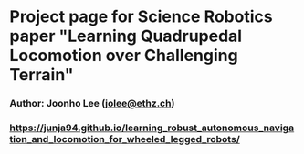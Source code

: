 # Project page for Science Robotics paper "Learning Quadrupedal Locomotion over Challenging Terrain"
### Author: Joonho Lee (jolee@ethz.ch)
### https://junja94.github.io/learning_robust_autonomous_navigation_and_locomotion_for_wheeled_legged_robots/
